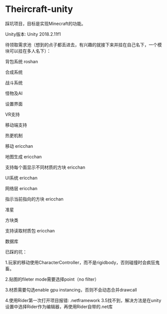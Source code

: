 # Theircraft-unity
踩坑项目，目标是实现Minecraft的功能。

Unity版本: Unity 2018.2.11f1

待领取需求池（想到的点子都丢进去，有兴趣的就接下来并挂在自己名下，一个模块可以挂在多人名下）：

背包系统  roshan

合成系统

战斗系统

怪物及AI

设置界面

VR支持

移动端支持

热更机制

移动 ericchan

地图生成 ericchan

支持每个面显示不同材质的方块 ericchan

UI系统 ericchan

网络层 ericchan

指示当前指向的方块 ericchan

准星

方块类

支持读取材质包 ericchan

数据库


已踩的坑：

1.玩家的移动使用CharacterController，而不是rigidbody，否则碰撞时会疯狂鬼畜。

2.贴图的fileter mode需要选择point（no filter）

3.材质需要勾选enable gpu instancing，否则不会动态合并drawcall

4.使用Rider第一次打开项目报错: .netframework 3.5找不到，解决方法是在unity 设置中选择Rider作为编辑器，再使用Rider自带的.net库
